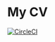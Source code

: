 # My CV
[![CircleCI](https://circleci.com/gh/psamim/cv.svg?style=svg)](https://circleci.com/gh/psamim/cv)

